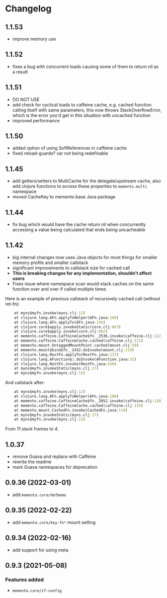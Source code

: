 # Changelog

## 1.1.53

- improve memory use

## 1.1.52

- fixes a bug with concurrent loads causing some of them to return nil as a result

## 1.1.51

- DO NOT USE
- add check for cyclical loads to caffeine cache, e.g. cached function calling itself with same parameters, this now throws StackOverflowError, which is the error you'd get in this situation with uncached function
- improved performance

## 1.1.50

- added option of using SoftReferences in caffeine cache
- fixed reload-guards? var not being redefinable

## 1.1.45

- add getters/setters to MultiCache for the delegate/upstream cache, also add clojure functions to access these properties to `memento.multi` namespace
- moved CacheKey to memento.base Java package

## 1.1.44

- fix bug which would have the cache return nil when concurrently accessing a value being calculated that ends being uncacheable

## 1.1.42
- big internal changes now uses Java objects for most things for smaller memory profile and smaller callstack
- significant improvements to callstack size for cached call
- **This is breaking changes for any implementation, shouldn't affect users**
- Fixes issue where namespace scan would stack caches on the same function over and over if called multiple times

Here is an example of previous callstack of recursively cached call (without ret-fn):
```clojure
	at myns$myfn.invoke(myns.clj:12)
	at clojure.lang.AFn.applyToHelper(AFn.java:160)
	at clojure.lang.AFn.applyTo(AFn.java:144)
	at clojure.core$apply.invokeStatic(core.clj:667)
	at clojure.core$apply.invoke(core.clj:662)
	at memento.caffeine.CaffeineCache$fn__2536.invoke(caffeine.clj:122)
	at memento.caffeine.CaffeineCache.cached(caffeine.clj:121)
	at memento.mount.UntaggedMountPoint.cached(mount.clj:50)
	at memento.mount$bind$fn__2432.doInvoke(mount.clj:119)
	at clojure.lang.RestFn.applyTo(RestFn.java:137)
	at clojure.lang.AFunction$1.doInvoke(AFunction.java:31)
	at clojure.lang.RestFn.invoke(RestFn.java:436)
	at myns$myfn.invokeStatic(myns.clj:17)
	at myns$myfn.invoke(myns.clj:12)
```

And callstack after:
```clojure
	at myns$myfn.invoke(myns.clj:12)
	at clojure.lang.AFn.applyToHelper(AFn.java:160)
	at memento.caffeine.CaffeineCache$fn__2052.invoke(caffeine.clj:120)
	at memento.caffeine.CaffeineCache.cached(caffeine.clj:119)
	at memento.mount.CachedFn.invoke(CachedFn.java:110)
	at myns$myfn.invokeStatic(myns.clj:17)
	at myns$myfn.invoke(myns.clj:12)
```

From 11 stack frames to 4.

## 1.0.37
- remove Guava and replace with Caffeine
- rewrite the readme
- mark Guava namespaces for deprecation

## 0.9.36 (2022-03-01)
- add `memento.core/defmemo`

## 0.9.35 (2022-02-22)
- add `memento.core/key-fn*` mount setting

## 0.9.34 (2022-02-16)
- add support for using meta 

## 0.9.3 (2021-05-08)
### Features added
- `memento.core/if-config`

